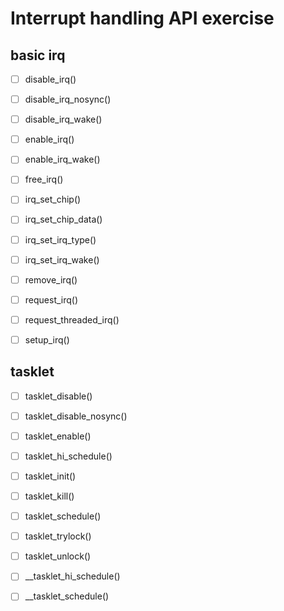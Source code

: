 # Interrupt handling API exercise

## basic irq
- [ ] disable_irq()
- [ ] disable_irq_nosync()
- [ ] disable_irq_wake()
- [ ] enable_irq()
- [ ] enable_irq_wake()
- [ ] free_irq()
- [ ] irq_set_chip()
- [ ] irq_set_chip_data()
- [ ] irq_set_irq_type()
- [ ] irq_set_irq_wake()
- [ ] remove_irq()
- [ ] request_irq()
- [ ] request_threaded_irq()
- [ ] setup_irq()



## tasklet
- [ ] tasklet_disable()
- [ ] tasklet_disable_nosync()
- [ ] tasklet_enable()
- [ ] tasklet_hi_schedule()
- [ ] tasklet_init()
- [ ] tasklet_kill()
- [ ] tasklet_schedule()
- [ ] tasklet_trylock()
- [ ] tasklet_unlock()
- [ ] __tasklet_hi_schedule()
- [ ] __tasklet_schedule()

